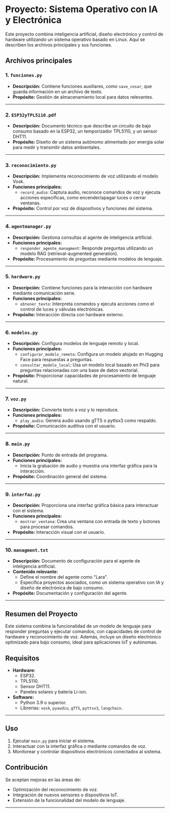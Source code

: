 # Proyecto: Sistema Operativo con IA y Electrónica

Este proyecto combina inteligencia artificial, diseño electrónico y control de hardware utilizando un sistema operativo basado en Linux. Aquí se describen los archivos principales y sus funciones.

## Archivos principales

### 1. `funciones.py`
- **Descripción:** Contiene funciones auxiliares, como `save_cesar`, que guarda información en un archivo de texto.
- **Propósito:** Gestión de almacenamiento local para datos relevantes.

---

### 2. `ESP32yTPL5110.pdf`
- **Descripción:** Documento técnico que describe un circuito de bajo consumo basado en la ESP32, un temporizador TPL5110, y un sensor DHT11.
- **Propósito:** Diseño de un sistema autónomo alimentado por energía solar para medir y transmitir datos ambientales.

---

### 3. `reconocimiento.py`
- **Descripción:** Implementa reconocimiento de voz utilizando el modelo Vosk.
- **Funciones principales:**
  - `record_audio`: Captura audio, reconoce comandos de voz y ejecuta acciones específicas, como encender/apagar luces o cerrar ventanas.
- **Propósito:** Control por voz de dispositivos y funciones del sistema.

---

### 4. `agentmanager.py`
- **Descripción:** Gestiona consultas al agente de inteligencia artificial.
- **Funciones principales:**
  - `responder_agente_managment`: Responde preguntas utilizando un modelo RAG (retrieval-augmented generation).
- **Propósito:** Procesamiento de preguntas mediante modelos de lenguaje.

---

### 5. `hardware.py`
- **Descripción:** Contiene funciones para la interacción con hardware mediante comunicación serie.
- **Funciones principales:**
  - `obtener_texto`: Interpreta comandos y ejecuta acciones como el control de luces y válvulas electrónicas.
- **Propósito:** Interacción directa con hardware externo.

---

### 6. `modelos.py`
- **Descripción:** Configura modelos de lenguaje remoto y local.
- **Funciones principales:**
  - `configurar_modelo_remoto`: Configura un modelo alojado en Hugging Face para respuestas a preguntas.
  - `consultar_modelo_local`: Usa un modelo local basado en Phi3 para preguntas relacionadas con una base de datos vectorial.
- **Propósito:** Proporcionar capacidades de procesamiento de lenguaje natural.

---

### 7. `voz.py`
- **Descripción:** Convierte texto a voz y lo reproduce.
- **Funciones principales:**
  - `play_audio`: Genera audio usando gTTS o pyttsx3 como respaldo.
- **Propósito:** Comunicación auditiva con el usuario.

---

### 8. `main.py`
- **Descripción:** Punto de entrada del programa.
- **Funciones principales:**
  - Inicia la grabación de audio y muestra una interfaz gráfica para la interacción.
- **Propósito:** Coordinación general del sistema.

---

### 9. `interfaz.py`
- **Descripción:** Proporciona una interfaz gráfica básica para interactuar con el sistema.
- **Funciones principales:**
  - `mostrar_ventana`: Crea una ventana con entrada de texto y botones para procesar comandos.
- **Propósito:** Interacción visual con el usuario.

---

### 10. `managment.txt`
- **Descripción:** Documento de configuración para el agente de inteligencia artificial.
- **Contenido relevante:**
  - Define el nombre del agente como "Lara".
  - Especifica proyectos asociados, como un sistema operativo con IA y diseño de electrónica de bajo consumo.
- **Propósito:** Documentación y configuración del agente.

---

## Resumen del Proyecto
Este sistema combina la funcionalidad de un modelo de lenguaje para responder preguntas y ejecutar comandos, con capacidades de control de hardware y reconocimiento de voz. Además, incluye un diseño electrónico optimizado para bajo consumo, ideal para aplicaciones IoT y autónomas.

## Requisitos
- **Hardware:**
  - ESP32.
  - TPL5110.
  - Sensor DHT11.
  - Paneles solares y batería Li-ion.
- **Software:**
  - Python 3.9 o superior.
  - Librerías: `vosk`, `pyaudio`, `gTTS`, `pyttsx3`, `langchain`.

---

## Uso
1. Ejecutar `main.py` para iniciar el sistema.
2. Interactuar con la interfaz gráfica o mediante comandos de voz.
3. Monitorear y controlar dispositivos electrónicos conectados al sistema.

## Contribución
Se aceptan mejoras en las áreas de:
- Optimización del reconocimiento de voz.
- Integración de nuevos sensores o dispositivos IoT.
- Extensión de la funcionalidad del modelo de lenguaje.

---
